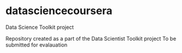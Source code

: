 datasciencecoursera
===================

Data Science Toolkit project

Repository created as a part of the Data Scientist Toolkit project
To be submitted for evalauation
